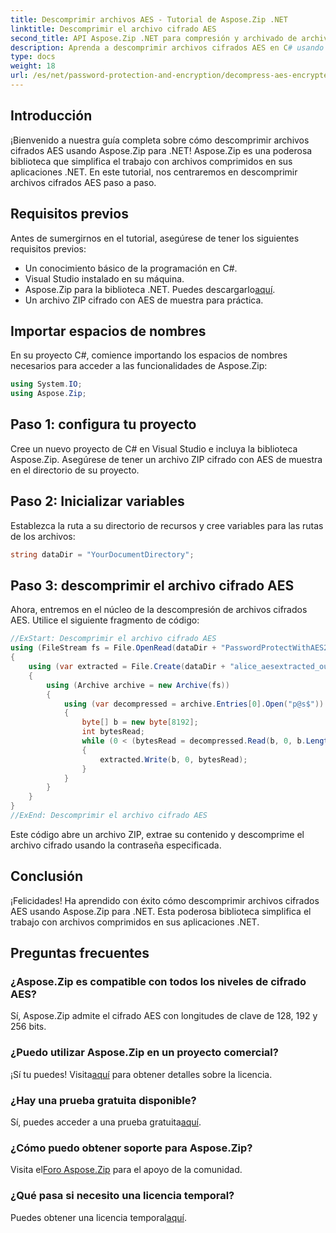 ```yaml
---
title: Descomprimir archivos AES - Tutorial de Aspose.Zip .NET
linktitle: Descomprimir el archivo cifrado AES
second_title: API Aspose.Zip .NET para compresión y archivado de archivos
description: Aprenda a descomprimir archivos cifrados AES en C# usando Aspose.Zip para .NET. Siga nuestra guía paso a paso para un manejo eficiente de archivos.
type: docs
weight: 18
url: /es/net/password-protection-and-encryption/decompress-aes-encrypted-file/
---
```


## Introducción

¡Bienvenido a nuestra guía completa sobre cómo descomprimir archivos cifrados AES usando Aspose.Zip para .NET! Aspose.Zip es una poderosa biblioteca que simplifica el trabajo con archivos comprimidos en sus aplicaciones .NET. En este tutorial, nos centraremos en descomprimir archivos cifrados AES paso a paso.

## Requisitos previos

Antes de sumergirnos en el tutorial, asegúrese de tener los siguientes requisitos previos:

- Un conocimiento básico de la programación en C#.
- Visual Studio instalado en su máquina.
-  Aspose.Zip para la biblioteca .NET. Puedes descargarlo[aquí](https://releases.aspose.com/zip/net/).
- Un archivo ZIP cifrado con AES de muestra para práctica.

## Importar espacios de nombres

En su proyecto C#, comience importando los espacios de nombres necesarios para acceder a las funcionalidades de Aspose.Zip:

```csharp
using System.IO;
using Aspose.Zip;
```

## Paso 1: configura tu proyecto

Cree un nuevo proyecto de C# en Visual Studio e incluya la biblioteca Aspose.Zip. Asegúrese de tener un archivo ZIP cifrado con AES de muestra en el directorio de su proyecto.

## Paso 2: Inicializar variables

Establezca la ruta a su directorio de recursos y cree variables para las rutas de los archivos:

```csharp
string dataDir = "YourDocumentDirectory";
```

## Paso 3: descomprimir el archivo cifrado AES

Ahora, entremos en el núcleo de la descompresión de archivos cifrados AES. Utilice el siguiente fragmento de código:

```csharp
//ExStart: Descomprimir el archivo cifrado AES
using (FileStream fs = File.OpenRead(dataDir + "PasswordProtectWithAES256_out.zip"))
{
    using (var extracted = File.Create(dataDir + "alice_aesextracted_out.txt"))
    {
        using (Archive archive = new Archive(fs))
        {
            using (var decompressed = archive.Entries[0].Open("p@s$"))
            {
                byte[] b = new byte[8192];
                int bytesRead;
                while (0 < (bytesRead = decompressed.Read(b, 0, b.Length)))
                {
                    extracted.Write(b, 0, bytesRead);
                }
            }
        }
    }
}
//ExEnd: Descomprimir el archivo cifrado AES
```

Este código abre un archivo ZIP, extrae su contenido y descomprime el archivo cifrado usando la contraseña especificada.

## Conclusión

¡Felicidades! Ha aprendido con éxito cómo descomprimir archivos cifrados AES usando Aspose.Zip para .NET. Esta poderosa biblioteca simplifica el trabajo con archivos comprimidos en sus aplicaciones .NET.

## Preguntas frecuentes

### ¿Aspose.Zip es compatible con todos los niveles de cifrado AES?
Sí, Aspose.Zip admite el cifrado AES con longitudes de clave de 128, 192 y 256 bits.

### ¿Puedo utilizar Aspose.Zip en un proyecto comercial?
 ¡Sí tu puedes! Visita[aquí](https://purchase.aspose.com/buy) para obtener detalles sobre la licencia.

### ¿Hay una prueba gratuita disponible?
 Sí, puedes acceder a una prueba gratuita[aquí](https://releases.aspose.com/).

### ¿Cómo puedo obtener soporte para Aspose.Zip?
 Visita el[Foro Aspose.Zip](https://forum.aspose.com/c/zip/37) para el apoyo de la comunidad.

### ¿Qué pasa si necesito una licencia temporal?
 Puedes obtener una licencia temporal[aquí](https://purchase.aspose.com/temporary-license/).

